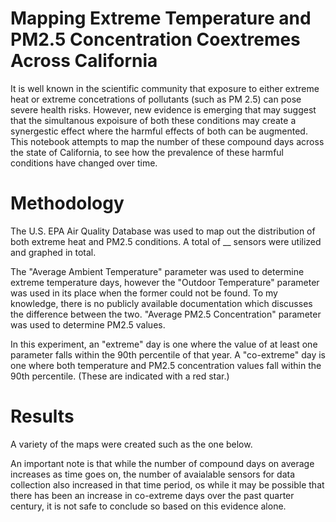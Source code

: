 # Mapping Extreme Temperature and PM2.5 Concentration Coextremes Across California
It is well known in the scientific community that exposure to either extreme heat or extreme concetrations of pollutants (such as PM 2.5) can pose severe health risks. However, new evidence is emerging that may suggest that the simultanous expoisure of both these conditions may create a synergestic effect where the harmful effects of both can be augmented. This notebook attempts to map the number of these compound days across the state of California, to see how the prevalence of these harmful conditions have changed over time.

# Methodology
The U.S. EPA Air Quality Database was used to map out the distribution of both extreme heat and PM2.5 conditions. A total of __ sensors were utilized and graphed in total. 

The "Average Ambient Temperature" parameter was used to determine extreme temperature days, however the "Outdoor Temperature" parameter was used in its place when the former could not be found. To my knowledge, there is no publicly available documentation which discusses the difference between the two. "Average PM2.5 Concentration" parameter was used to determine PM2.5 values.

In this experiment, an "extreme" day is one where the value of at least one parameter falls within the 90th percentile of that year. A "co-extreme" day is one where both temperature and PM2.5 concentration values fall within the 90th percentile. (These are indicated with a red star.)

# Results
A variety of the maps were created such as the one below. 

An important note is that while the number of compound days on average increases as time goes on, the number of avaialable sensors for data collection also increased in that time period, os while it may be possible that there has been an increase in co-extreme days over the past quarter century, it is not safe to conclude so based on this evidence alone.
